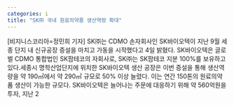 ```yaml
---
categories: i
title: "SK㈜ 국내 원료의약품 생산역량 확대"
---
```

[비지니스코리아=정민희 기자] SK㈜는 CDMO 손자회사인 SK바이오텍이 지난 9월 세종 단지 내 신규공장 증설을 마치고 가동을 시작했다고 4일 밝혔다. SK바이오텍은 글로벌 CDMO 통합법인 SK팜테코의 자회사로, SK㈜는 SK팜테코 지분 100%를 보유하고 있다.세종시 명학산업단지에 위치한 SK바이오텍 생산 공장은 이번 증설을 통해 생산역량을 약 190㎥에서 약 290㎥ 규모로 50% 이상 늘렸다. 이는 연간 150톤의 원료의약품 생산이 가능한 규모다. SK바이오텍은 늘어나는 주문에 대응하기 위해 약 560억원을 투자, 지난 2